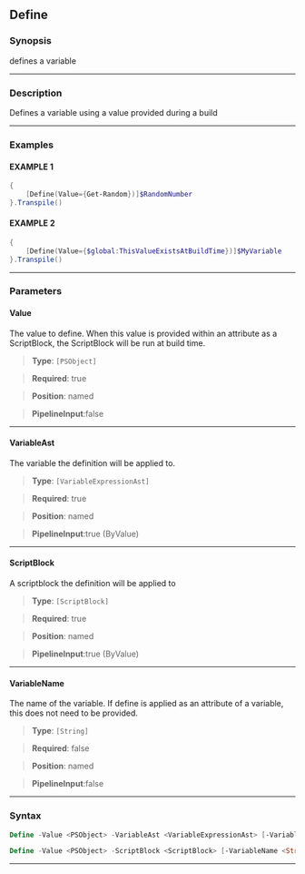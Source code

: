 Define
------
### Synopsis
defines a variable

---
### Description

Defines a variable using a value provided during a build

---
### Examples
#### EXAMPLE 1
```PowerShell
{
    [Define(Value={Get-Random})]$RandomNumber
}.Transpile()
```

#### EXAMPLE 2
```PowerShell
{
    [Define(Value={$global:ThisValueExistsAtBuildTime})]$MyVariable
}.Transpile()
```

---
### Parameters
#### **Value**

The value to define.
When this value is provided within an attribute as a ScriptBlock, the ScriptBlock will be run at build time.



> **Type**: ```[PSObject]```

> **Required**: true

> **Position**: named

> **PipelineInput**:false



---
#### **VariableAst**

The variable the definition will be applied to.



> **Type**: ```[VariableExpressionAst]```

> **Required**: true

> **Position**: named

> **PipelineInput**:true (ByValue)



---
#### **ScriptBlock**

A scriptblock the definition will be applied to



> **Type**: ```[ScriptBlock]```

> **Required**: true

> **Position**: named

> **PipelineInput**:true (ByValue)



---
#### **VariableName**

The name of the variable.  If define is applied as an attribute of a variable, this does not need to be provided.



> **Type**: ```[String]```

> **Required**: false

> **Position**: named

> **PipelineInput**:false



---
### Syntax
```PowerShell
Define -Value <PSObject> -VariableAst <VariableExpressionAst> [-VariableName <String>] [<CommonParameters>]
```
```PowerShell
Define -Value <PSObject> -ScriptBlock <ScriptBlock> [-VariableName <String>] [<CommonParameters>]
```
---

